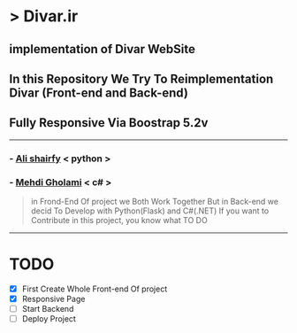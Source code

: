 # > Divar.ir
## implementation of Divar WebSite
## In this Repository We Try To Reimplementation Divar (Front-end and Back-end)
## Fully Responsive Via Boostrap 5.2v

---

### - [Ali shairfy](https://github.com/alisharify7) < python >
### - [Mehdi Gholami](https://github.com/cc-Mehdi) < c# >

> in Frond-End Of project we Both Work Together But in Back-end we decid To Develop with Python(Flask) and C#(.NET)
> If you want to Contribute in this project, you know what TO DO

---

# TODO
- [x] First Create Whole Front-end Of project
- [x] Responsive Page
- [ ] Start Backend
- [ ] Deploy Project
